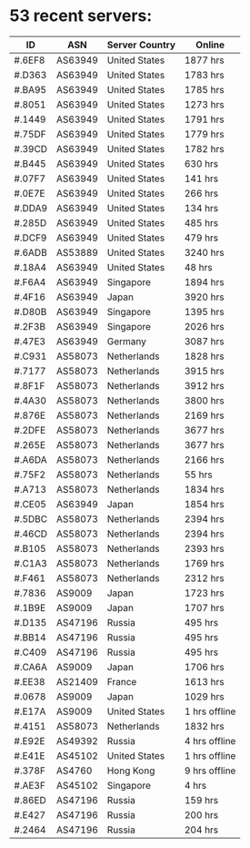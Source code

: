# 53 recent servers:

| ID | ASN | Server Country | Online |
| ------ | ------ | ------ | ------ |
| #.6EF8 | AS63949 | United States | 1877 hrs |
| #.D363 | AS63949 | United States | 1783 hrs |
| #.BA95 | AS63949 | United States | 1785 hrs |
| #.8051 | AS63949 | United States | 1273 hrs |
| #.1449 | AS63949 | United States | 1791 hrs |
| #.75DF | AS63949 | United States | 1779 hrs |
| #.39CD | AS63949 | United States | 1782 hrs |
| #.B445 | AS63949 | United States | 630 hrs |
| #.07F7 | AS63949 | United States | 141 hrs |
| #.0E7E | AS63949 | United States | 266 hrs |
| #.DDA9 | AS63949 | United States | 134 hrs |
| #.285D | AS63949 | United States | 485 hrs |
| #.DCF9 | AS63949 | United States | 479 hrs |
| #.6ADB | AS53889 | United States | 3240 hrs |
| #.18A4 | AS63949 | United States | 48 hrs |
| #.F6A4 | AS63949 | Singapore | 1894 hrs |
| #.4F16 | AS63949 | Japan | 3920 hrs |
| #.D80B | AS63949 | Singapore | 1395 hrs |
| #.2F3B | AS63949 | Singapore | 2026 hrs |
| #.47E3 | AS63949 | Germany | 3087 hrs |
| #.C931 | AS58073 | Netherlands | 1828 hrs |
| #.7177 | AS58073 | Netherlands | 3915 hrs |
| #.8F1F | AS58073 | Netherlands | 3912 hrs |
| #.4A30 | AS58073 | Netherlands | 3800 hrs |
| #.876E | AS58073 | Netherlands | 2169 hrs |
| #.2DFE | AS58073 | Netherlands | 3677 hrs |
| #.265E | AS58073 | Netherlands | 3677 hrs |
| #.A6DA | AS58073 | Netherlands | 2166 hrs |
| #.75F2 | AS58073 | Netherlands | 55 hrs |
| #.A713 | AS58073 | Netherlands | 1834 hrs |
| #.CE05 | AS63949 | Japan | 1854 hrs |
| #.5DBC | AS58073 | Netherlands | 2394 hrs |
| #.46CD | AS58073 | Netherlands | 2394 hrs |
| #.B105 | AS58073 | Netherlands | 2393 hrs |
| #.C1A3 | AS58073 | Netherlands | 1769 hrs |
| #.F461 | AS58073 | Netherlands | 2312 hrs |
| #.7836 | AS9009 | Japan | 1723 hrs |
| #.1B9E | AS9009 | Japan | 1707 hrs |
| #.D135 | AS47196 | Russia | 495 hrs |
| #.BB14 | AS47196 | Russia | 495 hrs |
| #.C409 | AS47196 | Russia | 495 hrs |
| #.CA6A | AS9009 | Japan | 1706 hrs |
| #.EE38 | AS21409 | France | 1613 hrs |
| #.0678 | AS9009 | Japan | 1029 hrs |
| #.E17A | AS9009 | United States | 1 hrs offline |
| #.4151 | AS58073 | Netherlands | 1832 hrs |
| #.E92E | AS49392 | Russia | 4 hrs offline |
| #.E41E | AS45102 | United States | 1 hrs offline |
| #.378F | AS4760 | Hong Kong | 9 hrs offline |
| #.AE3F | AS45102 | Singapore | 4 hrs |
| #.86ED | AS47196 | Russia | 159 hrs |
| #.E427 | AS47196 | Russia | 200 hrs |
| #.2464 | AS47196 | Russia | 204 hrs |

